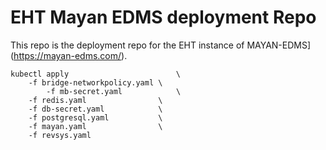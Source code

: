 # EHT Mayan EDMS deployment Repo

This repo is the deployment repo for the EHT instance of MAYAN-EDMS](https://mayan-edms.com/).

    kubectl apply                        \
	    -f bridge-networkpolicy.yaml \
    	    -f mb-secret.yaml            \
	    -f redis.yaml                \
	    -f db-secret.yaml            \
	    -f postgresql.yaml           \
	    -f mayan.yaml                \
	    -f revsys.yaml
